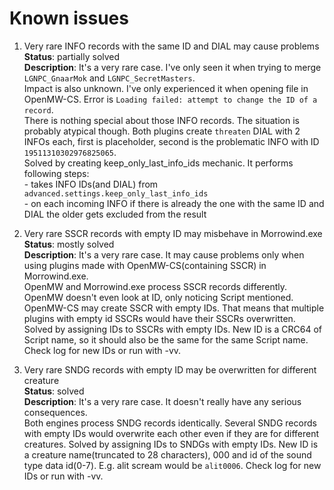 <!-- markdownlint-disable MD013 -->
<!-- markdownlint-disable MD033 -->
# Known issues

1. Very rare INFO records with the same ID and DIAL may cause problems  
  **Status**: partially solved  
  **Description**: It's a very rare case. I've only seen it when trying to merge `LGNPC_GnaarMok` and `LGNPC_SecretMasters`.  
  Impact is also unknown. I've only experienced it when opening file in OpenMW-CS. Error is `Loading failed: attempt to change the ID of a record`.  
  There is nothing special about those INFO records. The situation is probably atypical though. Both plugins create `threaten` DIAL with 2 INFOs each, first is placeholder, second is the problematic INFO with ID `19511310302976825065`.  
  Solved by creating keep_only_last_info_ids mechanic. It performs following steps:  
  \- takes INFO IDs(and DIAL) from `advanced.settings.keep_only_last_info_ids`  
  \- on each incoming INFO if there is already the one with the same ID and DIAL the older gets excluded from the result  

2. Very rare SSCR records with empty ID may misbehave in Morrowind.exe  
  **Status**: mostly solved  
  **Description**: It's a very rare case. It may cause problems only when using plugins made with OpenMW-CS(containing SSCR) in Morrowind.exe.  
  OpenMW and Morrowind.exe process SSCR records differently. OpenMW doesn't even look at ID, only noticing Script mentioned. OpenMW-CS may create SSCR with empty IDs. That means that multiple plugins with empty id SSCRs would have their SSCRs overwritten.  
  Solved by assigning IDs to SSCRs with empty IDs. New ID is a CRC64 of Script name, so it should also be the same for the same Script name. Check log for new IDs or run with -vv.  

3. Very rare SNDG records with empty ID may be overwritten for different creature  
  **Status**: solved  
  **Description**: It's a very rare case. It doesn't really have any serious consequences.  
  Both engines process SNDG records identically. Several SNDG records with empty IDs would overwrite each other even if they are for different creatures.
  Solved by assigning IDs to SNDGs with empty IDs. New ID is a creature name(truncated to 28 characters), 000 and id of the sound type data id(0-7). E.g. alit scream would be `alit0006`. Check log for new IDs or run with -vv.  
